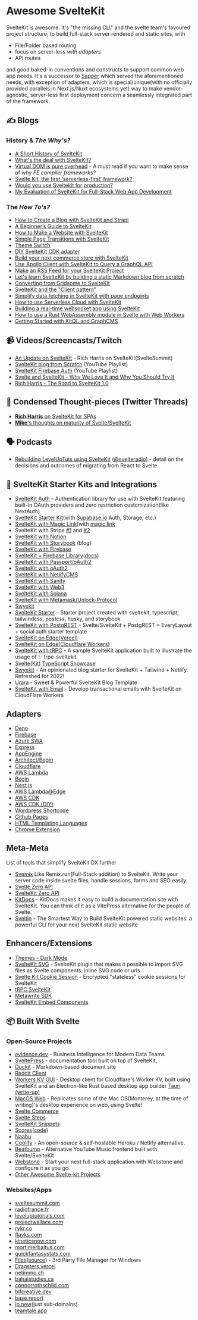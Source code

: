 # Awesome SvelteKit
SvelteKit is awesome. It's "the missing CLI" and the svelte team's favoured project structure, to build full-stack server rendered and static sites, with 
- File/Folder based routing
- focus on server-less _with adapters_
- API routes

and good baked-in conventions and constructs to support common web app needs. It's a successor to [Sapper](https://sapper.svelte.dev/) which served the aforementioned needs, with exception of adapters, which is special/unique(with no officially provided parallels in Next.js/Nuxt ecosystems yet) way to make vendor-agnostic, server-less first deployment concern a seamlessly integrated part of the framework. 

## ✍️ Blogs
### History & _The Why's?_ ###
- [A Short History of SvelteKit](https://dev.to/ajcwebdev/a-short-history-of-sveltekit-49lk)
- [What's the deal with SvelteKit?](https://svelte.dev/blog/whats-the-deal-with-sveltekit)
- [Virtual DOM is pure overhead](https://svelte.dev/blog/virtual-dom-is-pure-overhead) - A must read if you want to make sense of _why FE compiler frameworks?_
- [Svelte Kit, the first ‘serverless-first’ framework?](https://www.voorhoede.nl/en/blog/svelte-kit-the-first-serverless-first-framework/)
- [Would you use Sveltekit for production?](https://www.reddit.com/r/sveltejs/comments/qt14c6/would_you_use_sveltekit_for_production/)
- [My Evaluation of SvelteKit for Full-Stack Web App Development](https://cprimozic.net/blog/trying-out-sveltekit/)

### The _How To's?_
- [How to Create a Blog with SvelteKit and Strapi](https://strapi.io/blog/how-to-create-a-blog-with-svelte-kit-strapi)
- [A Beginner’s Guide to SvelteKit](https://www.sitepoint.com/a-beginners-guide-to-sveltekit/)
- [How to Make a Website with SvelteKit](https://prismic.io/blog/svelte-sveltekit-tutorial)
- [Simple Page Transitions with SvelteKit](https://dev.to/evanwinter/page-transitions-with-svelte-kit-35o6)
- [Theme Switch](https://dev.to/nico_bachner/sveltekit-theme-switch-a58)
- [DIY SvelteKit CDK adapter](https://dev.to/juranki/diy-sveltekit-cdk-adapter-3enp)
- [Build your next commerce store with SvelteKit](https://commercejs.com/blog/ecommerce-storefront-with-sveltekit/)
- [Use Apollo Client with SvelteKit to Query a GraphQL API](https://rodneylab.com/use-apollo-client-sveltekit/)
- [Make an RSS Feed for your SvelteKit Project](https://scottspence.com/posts/make-an-rss-feed-with-sveltekit)
- [Let's learn SvelteKit by building a static Markdown blog from scratch](https://joshcollinsworth.com/blog/build-static-sveltekit-markdown-blog)
- [Converting from Gridsome to SvelteKit](https://joshcollinsworth.com/blog/converting-from-gridsome-to-sveltekit)
- [SvelteKit and the "Client pattern"](https://retro.cloud/sveltekit-and-the-client-pattern/)
- [Simplify data fetching in SvelteKit with page endpoints](https://baptiste.devessier.fr/writing/simplify-data-fetching-in-sveltekit-with-page-endpoints/)
- [How to use Serverless Cloud with SvelteKit](https://www.serverless.com/blog/how-to-use-serverless-cloud-with-sveltekit)
- [Building a real-time websocket app using SvelteKit](https://www.inngest.com/blog/building-a-realtime-websocket-app-using-sveltekit)
- [How to use a Rust WebAssembly module in Svelte with Web Workers](https://martyjon.es/webassembly/rust/svelte/2021/11/28/svelte-wasm-workers-how-to.html)
- [Getting Started with KitQL and GraphCMS](https://scottspence.com/posts/getting-started-with-kitql-and-graphcms)

## 📹 Videos/Screencasts/Twitch
- [An Update on SvelteKit](https://www.youtube.com/watch?v=fnr9XWvjJHw&t=19101s) - Rich Harris on SvelteKit(SvelteSummit)
- [SvelteKit blog from Scratch](https://www.youtube.com/playlist?list=PLm_Qt4aKpfKi1LCngULWPrTEPxla8eGLr) (YouTube Playlist)
- [SvelteKit Firebase Auth](https://www.youtube.com/watch?v=XIiOhorRwUg&list=PLm_Qt4aKpfKhEzGutYRnqBOBgJ6WayTVg) (YouTube Playlist)
- [Svelte and SvelteKit - Why We Love It and Why You Should Try It](https://www.youtube.com/watch?v=KJ-qMlZnMCE)
- [Rich Harris - The Road to SvelteKit 1.0 ](https://www.youtube.com/watch?v=s6a1pbTVcUs)

## 🧶 Condensed Thought-pieces (Twitter Threads)
- [__Rich Harris__ on SvelteKit for SPAs](https://twitter.com/Rich_Harris/status/1376578502833606658)
- [__Mike__'s thoughts on maturity of Svelte/SvelteKit](https://twitter.com/htmleverything/status/1515000240134242309)

## 🗣️ Podcasts
- [Rebuilding LevelUpTuts using SvelteKit](https://share.transistor.fm/s/6316622d) ([@svelteradio](https://twitter.com/svelteradio)) - detail on the decisions and outcomes of migrating from React to Svelte

## 🏃 SvelteKit Starter Kits and Integrations
- [SvelteKit Auth](https://github.com/Dan6erbond/sk-auth) - Authentication library for use with SvelteKit featuring built-in OAuth providers and zero restriction customization(like NextAuth)
- [SvelteKit Starter Kit](https://github.com/one-aalam/svelte-starter-kit/tree/auth-supabase)(with [Supabase.io](https://supabase.io/) Auth, Storage, etc.)
- [SvelteKit with Magic Link](https://github.com/srmullen/sveltekit-magic)(with [magic.link](https://magic.link/)
- SvelteKit with Stripe [#1](https://github.com/srmullen/sveltekit-stripe) and [#2](https://github.com/joshnuss/svelte-stripe-js)
- [SvelteKit with Notion](https://github.com/one-aalam/svelte-notion-kit)
- [SvelteKit with Storybook](https://imfeld.dev/writing/sveltekit_with_storybook) (blog)
- [SvelteKit with Firebase](https://github.com/CaptainCodeman/sveltekit-example)
- [SvelteKit + Firebase Library](https://github.com/jacobbowdoin/sveltefirets)([docs](https://sveed.dev/docs/sveltefirets))
- [SvelteKit with Passport/oAuth2](https://www.npmjs.com/package/sveltekit-passport-oauth2)
- [SvelteKit with oAuth2](https://github.com/MacFJA/svelte-oauth2)
- [SvelteKit with NetlifyCMS](https://github.com/buhrmi/sveltekit-netlify-cms)
- [SvelteKit with Sanity](https://github.com/stephane-vanraes/demo-sveltekit-sanity/)
- [SvelteKit with Web3](https://github.com/wighawag/jolly-roger)
- [SvelteKit with Solana](https://github.com/silvestrevivo/solana-svelte-wallet)
- [SvelteKit with Metamask/Unlock-Protocol](https://github.com/novum-insights/sveltekit-unlock-firebase)
- [Swyxkit](https://swyxkit.netlify.app/)
- [SvelteKit Starter](https://github.com/navneetsharmaui/sveltekit-starter) - Starter project created with sveltekit, typescript, tailwindcss, postcss, husky, and storybook
- [SvelteKit with PostgREST](https://github.com/guyromm/svelte-postgrest-template) - Svelte/SvelteKit + PostgREST + EveryLayout + social auth starter template
- [SvelteKit on Edge(Vercel)](https://github.com/Rich-Harris/sveltekit-on-the-edge)
- [SvelteKit on Edge(Cloudflare Workers)](https://github.com/hazcod/cloudflare-workers-svelte)
- [SvelteKit with tRPC](https://github.com/icflorescu/trpc-sveltekit-example) - A sample SvelteKit application built to illustrate the usage of ✨ trpc-sveltekit
- [Svelte(Kit) TypeScript Showcase](https://github.com/ivanhofer/sveltekit-typescript-showcase)
- [Swyxkit](https://github.com/sw-yx/swyxkit) - An opinionated blog starter for SvelteKit + Tailwind + Netlify. Refreshed for 2022!
- [Urara](https://urara-docs.netlify.app/) - Sweet & Powerful SvelteKit Blog Template
- [SvelteKit with Email](https://github.com/miunau/worker-kit-email) - Develop transactional emails with SvelteKit on CloudFlare Workers

## Adapters
- [Deno](https://github.com/pluvial/svelte-adapter-deno)
- [Firebase](https://github.com/jthegedus/svelte-adapter-firebase)
- [Azure SWA](https://github.com/geoffrich/svelte-adapter-azure-swa)
- [Express](https://github.com/mankins/svelte-adapter-express)
- [AppEngine](https://github.com/HalfdanJ/svelte-adapter-appengine)
- [Architect/Begin](https://github.com/architect/sveltekit-adapter)
- [Cloudflare](https://github.com/budgetdraw/sveltekit-cloudflare-adapter)
- [AWS Lambda](https://github.com/yarbsemaj/sveltekit-adapter-lambda)
- [Begin](https://github.com/ryanbethel/sveltekit-begin-adapter)
- [Nest.js](https://github.com/onivoro/svelte-adapter-nestjs)
- [AWS Lambda@Edge](https://github.com/efess/svelte-adapter-lambda-edge)
- [AWS CDK](https://github.com/juranki/sveltekit-cdk)
- [AWS CDK (DIY)](https://github.com/juranki/diy-sveltekit-cdk-adapter)
- [Wordpress Shortcode](https://github.com/tomatrow/sveltekit-adapter-wordpress-shortcode)
- [Github Pages](https://github.com/ota-meshi/svelte-adapter-ghpages)
- [HTML Templating Languages](https://github.com/idleberg/sveltekit-adapter-html-like)
- [Chrome Extension](https://github.com/michmich112/sveltekit-adapter-chrome-extension)

## Meta-Meta
List of tools that simplify SvelteKit DX further
- [Svemix](https://github.com/svemix/svemix) Like Remix.run(Full-Stack addition) to SvelteKit. Write your server code inside svelte files, handle sessions, forms and SEO easily.
- [Svelte Zero API](https://github.com/ymzuiku/svelte-zero-api)
- [SvelteKit Zero API](https://github.com/Refzlund/sveltekit-zero-api/tree/master/lib)
- [KitDocs](https://kit-docs.svelteness.dev/docs/getting-started/introduction) - KitDocs makes it easy to build a documentation site with SvelteKit. You can think of it as a VitePress alternative for the people of Svelte.
- [Sveltin](https://github.com/sveltinio/sveltin) - The Smartest Way to Build SvelteKit powered static websites: a powerful CLI for your next SvelteKit static website

## Enhancers/Extensions
- [Themes - Dark Mode](https://github.com/beynar/svelte-themes)
- [SvelteKit SVG](https://github.com/poppa/sveltekit-svg) - SvelteKit plugin that makes it possible to import SVG files as Svelte components, inline SVG code or urls
- [Svelte Kit Cookie Session](https://github.com/pixelmund/svelte-kit-cookie-session) - Encrypted "stateless" cookie sessions for SvelteKit
- [tRPC SvelteKit](https://github.com/icflorescu/trpc-sveltekit)
- [Metawrite SDK](https://github.com/koodeau/metawrite)
- [SvelteKit Embed Components](https://github.com/spences10/sveltekit-embed)

## 📦 Built With Svelte
### Open-Source Projects
- [evidence.dev](https://github.com/evidence-dev/evidence) - Business Intelligence for Modern Data Teams
- [SveltePress](https://github.com/GeopJr/SveltePress) - documentation tool built on top of SvelteKit,
- [Dockit](https://github.com/crinklesio/dockit) - Markdown-based document site
- [Reddit Client](https://github.com/jatinhemnani01/reddit-client)
- [Workers KV GUI](https://github.com/cloudflare/workerskv.gui) - Desktop client for Cloudflare's Worker KV, built using SvelteKit and an Electron-like Rust based desktop app builder [Tauri](https://tauri.studio/en/) [(write-up)](https://css-tricks.com/how-i-built-a-cross-platform-desktop-application-with-svelte-redis-and-rust/)
- [MacOS Web](https://github.com/puruvj/macos-web) - Replicates some of the Mac OS(Monterey, at the time of writing)'s desktop experience on web, using Svelte!
- [Svelte Commerce](https://github.com/itswadesh/svelte-commerce)
- [Svelte Steps](https://github.com/shaozi/svelte-steps)
- [SvelteKit Snippets](https://github.com/stordahl/sveltekit-snippets)
- [Scores](https://betarena-scores-platform.herokuapp.com/)([code](https://github.com/Betarena/scores))
- [Naabu](https://github.com/naabu/naabu)
- [Coolify](https://github.com/coollabsio/coolify) - An open-source & self-hostable Heroku / Netlify alternative.
- [Beatbump](https://github.com/snuffyDev/Beatbump) - Alternative YouTube Music frontend built with Svelte/SvelteKit
- [Webstone](https://github.com/WebstoneHQ/webstone) - Start your next full-stack application with Webstone and configure it as you go.
- [Other Awesome Svelte-kit Projects](https://github.com/janosh/awesome-svelte-kit)

### Websites/Apps 
- [sveltesummit.com](https://sveltesummit.com/)
- [radiofrance.fr](https://www.radiofrance.fr/)
- [leveluptutorials.com](https://leveluptutorials.com/)
- [projectwallace.com](https://www.projectwallace.com/)
- [rykr.co](https://rykr.co/)
- [flayks.com](https://flayks.com/)
- [kineticsnow.com](https://www.kineticsnow.com/)
- [mortimerbaltus.com](https://mortimerbaltus.com/)
- [quickfantasystats.com](https://quickfantasystats.com/)
- [Files](https://files.community/)([source](https://github.com/files-community/website)) - 3rd Party File Manager for Windows 
- [Dragsters.vercel](https://inferno-dragsters.vercel.app/)
- [netimmo.ch](https://www.netimmo.ch/appartement-a-vendre-suisse)
- [bahaistudies.ca](https://2021.bahaistudies.ca/)
- [connorrothschild.com](https://connorrothschild.com)
- [blfcreative.dev](https://www.blfcreative.dev/)
- [base.report](https://base.report/)
- [ip.new](https://ip.new/)(just sub-domains)
- [teamtale.app](https://teamtale.app/)
